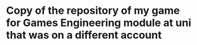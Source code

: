 # Copy of the repository of my game for Games Engineering module at uni that was on a different account